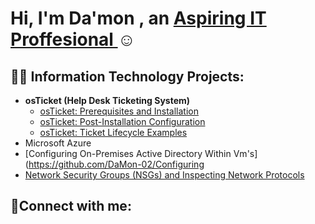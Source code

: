 <h1>Hi, I'm Da'mon , an <a href=>Aspiring IT Proffesional </a>☺</h1>

<h2>👨‍💻 Information Technology Projects:</h2>

- <b>osTicket (Help Desk Ticketing System)</b>
  - [osTicket: Prerequisites and Installation](https://github.com/DaMon-02/osticket-prereqs)
  - [osTicket: Post-Installation Configuration](https://github.com/DaMon-02/post-install-config)
  - [osTicket: Ticket Lifecycle Examples](https://github.com/DaMon-02/ticket-lifecycle)
- Microsoft Azure
- [Configuring On-Premises Active Directory Within Vm's](https://github.com/DaMon-02/Configuring
- [Network Security Groups (NSGs) and Inspecting Network Protocols](https://github.com/DaMon-02/nsg-proto)
<h2>🤳Connect with me:</h2>



 
